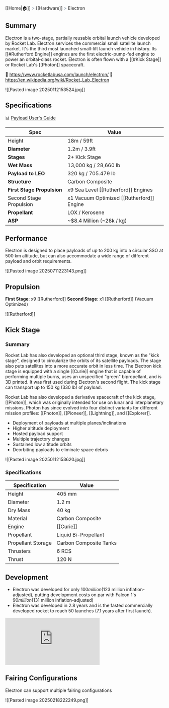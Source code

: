 [[Home|🏠]] <span style="color: LightSlateGray">></span> [[Hardware]] <span style="color: LightSlateGray">></span> Electron
## Summary

Electron is a two-stage, partially reusable orbital launch vehicle developed by Rocket Lab. Electron services the commercial small satellite launch market. It's the third most launched small-lift launch vehicle in history. Its [[#Rutherford Engine]] engines are the first electric-pump-fed engine to power an orbital-class rocket. Electron is often flown with a [[#Kick Stage]] or Rocket Lab's [[Photon]] spacecraft.

🚀 https://www.rocketlabusa.com/launch/electron/
🔗 https://en.wikipedia.org/wiki/Rocket_Lab_Electron


![[Pasted image 20250112153524.jpg]]

## Specifications

📊 [Payload User's Guide](https://rocketlabcorp.com/assets/Electron-Payload-User-Guide-7.0-v6.pdf)

| Spec                       | Value                                     |
| -------------------------- | ----------------------------------------- |
| Height                     | 18m / 59ft                                |
| **Diameter**               | 1.2m / 3.9ft                              |
| **Stages**                 | 2+ Kick Stage                             |
| **Wet** **Mass**           | 13,000 kg / 28,660 lb                     |
| **Payload to LEO**         | 320 kg / 705.479 lb                       |
| **Structure**              | Carbon Composite                          |
| **First Stage Propulsion** | x9 Sea Level [[Rutherford]] Engines       |
| Second Stage Propulsion    | x1 Vacuum Optimized [[Rutherford]] Engine |
| **Propellant**             | LOX / Kerosene                            |
| **ASP**                    | ~$8.4 Million (~28k / kg)                 |

## Performance

Electron is designed to place payloads of up to 200 kg into a circular SSO at 500 km altitude, but can also accommodate a wide range of different payload and orbit requirements.

![[Pasted image 20250711223143.png]]

## Propulsion

**First Stage**: x9 [[Rutherford]]
**Second Stage**: x1 [[Rutherford]] (Vacuum Optimized)

![[Rutherford]]


## Kick Stage

### Summary

Rocket Lab has also developed an optional third stage, known as the "kick stage", designed to circularize the orbits of its satellite payloads. The stage also puts satellites into a more accurate orbit in less time. The Electron kick stage is equipped with a single [[Curie]] engine that is capable of performing multiple burns, uses an unspecified "green" bipropellant, and is 3D printed. It was first used during Electron's second flight. The kick stage can transport up to 150 kg (330 lb) of payload.

Rocket Lab has also developed a derivative spacecraft of the kick stage, [[Photon]], which was originally intended for use on lunar and interplanetary missions. Photon has since evolved into four distinct variants for different mission profiles: [[Photon]], [[Pioneer]], [[Lightning]], and [[Explorer]].

- Deployment of payloads at multiple planes/inclinations
- Higher altitude deployment
- Hosted payload support
- Multiple trajectory changes
- Sustained low altitude orbits
- Deorbiting payloads to eliminate space debris

![[Pasted image 20250112153620.jpg]]

### Specifications

| Specification      | Value                  |
| ------------------ | ---------------------- |
| Height             | 405 mm                 |
| Diameter           | 1.2 m                  |
| Dry Mass           | 40 kg                  |
| Material           | Carbon Composite       |
| Engine             | [[Curie]]              |
| Propellant         | Liquid Bi-Propellant   |
| Propellant Storage | Carbon Composite Tanks |
| Thrusters          | 6 RCS                  |
| Thrust             | 120 N                  |

## Development 

- Electron was developed for only $100 million ($123 million inflation-adjusted), putting development costs on par with Falcon 1's $90 million ($131 million inflation-adjusted)
- Electron was developed in 2.8 years and is the fasted commercially developed rocket to reach 50 launches (7.1 years after first launch). 

<div class="responsive-video">
<iframe src="https://www.youtube.com/embed/C0STPK3g9c8" title="Is Rocket Lab the new SpaceX? The Electron VS Falcon" frameborder="0" allow="accelerometer; autoplay; clipboard-write; encrypted-media; gyroscope; picture-in-picture; web-share" referrerpolicy="strict-origin-when-cross-origin" allowfullscreen></iframe>
</div>

## Fairing Configurations

Electron can support multiple fairing configurations

![[Pasted image 20250218222249.png]]